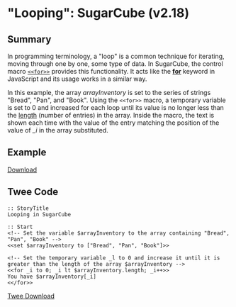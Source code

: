 # "Looping": SugarCube (v2.18)

## Summary

In programming terminology, a "loop" is a common technique for iterating, moving through one by one, some type of data. In SugarCube, the control macro [`<<for>>`](http://www.motoslave.net/sugarcube/2/docs/macros.html#macros-for) provides this functionality. It acts like the **[for](https://developer.mozilla.org/en-US/docs/Web/JavaScript/Reference/Statements/for)** keyword in JavaScript and its usage works in a similar way.

In this example, the array *arrayInventory* is set to the series of strings "Bread", "Pan", and "Book". Using the `<<for>>` macro, a temporary variable is set to 0 and increased for each loop until its value is no longer less than the [length](https://developer.mozilla.org/en-US/docs/Web/JavaScript/Reference/Global_Objects/Array/length) (number of entries) in the array. Inside the macro, the text is shown each time with the value of the entry matching the position of the value of *_i* in the array substituted.

## Example

[Download](sugarcube_looping_example.html)

## Twee Code

```twee
:: StoryTitle
Looping in SugarCube

:: Start
<!-- Set the variable $arrayInventory to the array containing "Bread", "Pan", "Book" -->
<<set $arrayInventory to ["Bread", "Pan", "Book"]>>

<!-- Set the temporary variable _l to 0 and increase it until it is greater than the length of the array $arrayInventory -->
<<for _i to 0; _i lt $arrayInventory.length; _i++>>
You have $arrayInventory[_i]
<</for>>

```

[Twee Download](sugarcube_looping_twee.txt)
